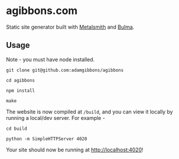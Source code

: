 # agibbons.com

Static site generator built with [Metalsmith](http://www.metalsmith.io/) and [Bulma]().

## Usage

Note - you must have node installed.

```
git clone git@github.com:adamgibbons/agibbons

cd agibbons

npm install

make
```

The website is now compiled at `/build`, and you can view it locally by running a local/dev server. For example - 

```
cd build

python -m SimpleHTTPServer 4020
```

Your site should now be running at [http://localhost:4020](http://localhost:4020)!